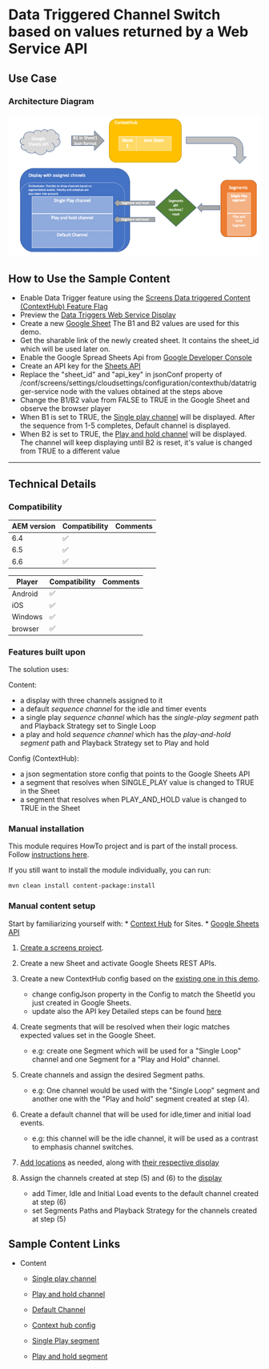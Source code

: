 Data Triggered Channel Switch based on values returned by a Web Service API 
=========================

Use Case
--------


### Architecture Diagram

![Data Triggers Architecture Diagram](diagram.png)

How to Use the Sample Content
-----------------------------

- Enable Data Trigger feature using the [Screens Data triggered Content (ContextHub) Feature Flag](http://localhost:4502/system/console/configMgr)
- Preview the [Data Triggers Web Service Display](http://localhost:4502/screens.html/content/screens/screens-howto/locations/data-triggers--web-service/main-office)
- Create a new [Google Sheet](https://docs.google.com/spreadsheets/)
   The B1 and B2 values are used for this demo.
- Get the sharable link of the newly created sheet. It contains the sheet_id which will be used later on.
- Enable the Google Spread Sheets Api from [Google Developer Console](https://console.developers.google.com/apis)
- Create an API key for the [Sheets API](https://console.developers.google.com/apis/credentials)
- Replace the "sheet_id" and "api_key" in jsonConf property of /conf/screens/settings/cloudsettings/configuration/contexthub/datatrigger-service node with the values obtained at the steps above 
- Change the B1/B2 value from FALSE to TRUE in the Google Sheet and observe the browser player
- When B1 is set to TRUE, the [Single play channel](http://localhost:4502/editor.html/content/screens/screens-howto/channels/data-triggers--web-service/single-play.edit.html) will be displayed. After the sequence from 1-5 completes, Default channel is displayed.
- When B2 is set to TRUE, the [Play and hold channel](http://localhost:4502/editor.html/content/screens/screens-howto/channels/data-triggers--web-service/play-and-hold.html) will be displayed. The channel will keep displaying until B2 is reset, it's value is changed from TRUE to a different value

---

Technical Details
-----------------

### Compatibility

AEM version|Compatibility     |Comments
-----------|------------------|--------
6.4        |:white_check_mark:|
6.5        |:white_check_mark:|
6.6        |:white_check_mark:|

Player     |Compatibility     |Comments
-----------|------------------|--------
Android    |:white_check_mark:|
iOS        |:white_check_mark:|
Windows    |:white_check_mark:|
browser    |:white_check_mark:|

### Features built upon

The solution uses:

Content:
- a display with three channels assigned to it
- a default _sequence channel_ for the idle and timer events
- a single play _sequence channel_ which has the _single-play segment_ path and Playback Strategy set to Single Loop
- a play and hold _sequence channel_ which has the _play-and-hold segment_ path and Playback Strategy set to Play and hold

Config (ContextHub):

- a json segmentation store config that points to the Google Sheets API
- a segment that resolves when SINGLE_PLAY value is changed to TRUE in the Sheet
- a segment that resolves when PLAY_AND_HOLD value is changed to TRUE in the Sheet


### Manual installation

This module requires HowTo project and is part of the install process. Follow [instructions here](../../README.md).

If you still want to install the module individually, you can run:

```
mvn clean install content-package:install
```

### Manual content setup

Start by familiarizing yourself with:
    * [Context Hub](https://helpx.adobe.com/experience-manager/6-4/sites/developing/using/ch-adding.html) for Sites.
    * [Google Sheets API](https://developers.google.com/sheets/api/guides/concepts)
                           

1. [Create a screens project](https://helpx.adobe.com/experience-manager/6-4/sites/authoring/using/creating-a-screens-project.html).
2. Create a new Sheet and activate Google Sheets REST APIs.
3. Create a new ContextHub config based on the [existing one in this demo](http://localhost:4502/crx/de/index.jsp#/conf/screens/settings/cloudsettings/configuration/contexthub/datatrigger-service).
    - change configJson property in the Config to match the SheetId you just created in Google Sheets.
    - update also the API key
    Detailed steps can be found [here](https://wiki.corp.adobe.com/pages/viewpage.action?spaceKey=screens&title=How+to+integrate+Google+Sheets+with+ContextHub)

4. Create segments that will be resolved when their logic matches expected values set in the Google Sheet.
    - e.g: create one Segment which will be used for a "Single Loop" channel and one Segment for a "Play and Hold" channel.

5. Create channels and assign the desired Segment paths.
    - e.g: One channel would be used with the "Single Loop" segment and another one with the "Play and hold" segment
       created at step (4).

6. Create a default channel that will be used for idle,timer and initial load events.
    - e.g: this channel will be the idle channel, it will be used as a contrast to emphasis channel switches.
    
7. [Add locations](https://helpx.adobe.com/experience-manager/6-4/sites/authoring/using/managing-locations.html#CreatingaNewLocation) as needed, along with [their respective display](https://helpx.adobe.com/experience-manager/6-4/sites/authoring/using/managing-displays.html#CreatingaNewDisplay)

8. Assign the channels created at step (5) and (6) to the [display](https://helpx.adobe.com/experience-manager/6-3/sites/authoring/using/channel-assignment.html)
   - add Timer, Idle and Initial Load events to the default channel created at step (6)
   - set Segments Paths and Playback Strategy for the channels created at step (5) 

Sample Content Links
--------------------

+ Content
    + [Single play channel](http://localhost:4502/editor.html/content/screens/screens-howto/channels/data-triggers--web-service/single-play.edit.html)
    + [Play and hold channel](http://localhost:4502/editor.html/content/screens/screens-howto/channels/data-triggers--web-service/play-and-hold.edit.html)
    + [Default Channel](http://localhost:4502/editor.html/content/screens/screens-howto/channels/data-triggers--web-service/default-without-trigger.edit.html)
    
    + [Context hub config](http://localhost:4502/libs/granite/cloudsettings/content/wizard.edit.html/conf/screens/settings/cloudsettings/configuration/contexthub/datatrigger-service)
    + [Single Play segment](http://localhost:4502/crx/de/index.jsp#/conf/screens/settings/wcm/segments/single-play)
    + [Play and hold segment](http://localhost:4502/crx/de/index.jsp#/conf/screens/settings/wcm/segments/play-and-hold)
